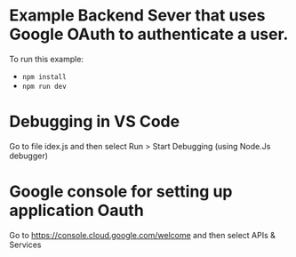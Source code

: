 # Example Backend Sever that uses Google OAuth to authenticate a user.

To run this example:

- `npm install`
- `npm run dev`

# Debugging in VS Code

Go to file idex.js and then select Run > Start Debugging (using Node.Js debugger)

# Google console for setting up application Oauth

Go to https://console.cloud.google.com/welcome and then select APIs & Services
